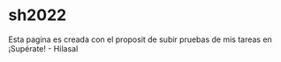 # sh2022

Esta pagina es creada con el proposit de subir  pruebas  de mis tareas en  ¡Supérate! - Hilasal

